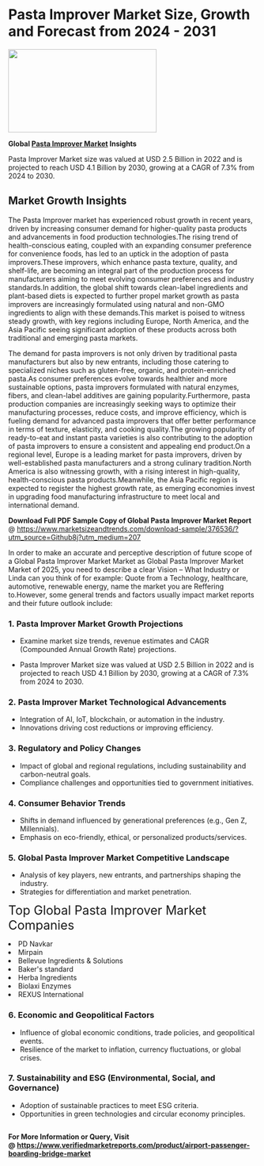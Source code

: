 <H1>Pasta Improver Market Size, Growth and Forecast from 2024 - 2031</H1><img class="aligncenter size-medium wp-image-584254" src="https://thirdeyenews.in/wp-content/uploads/2024/09/Global-Market-Research-300x168.jpeg" alt="" width="300" height="168" /><p><strong>Global&nbsp;<a href="https://www.marketsizeandtrends.com/download-sample/376536/?utm_source=Github8j?utm_medium=207">Pasta Improver Market</a> Insights</strong></p><p>Pasta Improver Market size was valued at USD 2.5 Billion in 2022 and is projected to reach USD 4.1 Billion by 2030, growing at a CAGR of 7.3% from 2024 to 2030.</p><p><h2>Market Growth Insights</h2> <p>The Pasta Improver market has experienced robust growth in recent years, driven by increasing consumer demand for higher-quality pasta products and advancements in food production technologies.The rising trend of health-conscious eating, coupled with an expanding consumer preference for convenience foods, has led to an uptick in the adoption of pasta improvers.These improvers, which enhance pasta texture, quality, and shelf-life, are becoming an integral part of the production process for manufacturers aiming to meet evolving consumer preferences and industry standards.In addition, the global shift towards clean-label ingredients and plant-based diets is expected to further propel market growth as pasta improvers are increasingly formulated using natural and non-GMO ingredients to align with these demands.This market is poised to witness steady growth, with key regions including Europe, North America, and the Asia Pacific seeing significant adoption of these products across both traditional and emerging pasta markets.</p> <p>The demand for pasta improvers is not only driven by traditional pasta manufacturers but also by new entrants, including those catering to specialized niches such as gluten-free, organic, and protein-enriched pasta.As consumer preferences evolve towards healthier and more sustainable options, pasta improvers formulated with natural enzymes, fibers, and clean-label additives are gaining popularity.Furthermore, pasta production companies are increasingly seeking ways to optimize their manufacturing processes, reduce costs, and improve efficiency, which is fueling demand for advanced pasta improvers that offer better performance in terms of texture, elasticity, and cooking quality.The growing popularity of ready-to-eat and instant pasta varieties is also contributing to the adoption of pasta improvers to ensure a consistent and appealing end product.On a regional level, Europe is a leading market for pasta improvers, driven by well-established pasta manufacturers and a strong culinary tradition.North America is also witnessing growth, with a rising interest in high-quality, health-conscious pasta products.Meanwhile, the Asia Pacific region is expected to register the highest growth rate, as emerging economies invest in upgrading food manufacturing infrastructure to meet local and international demand.<p><span class=""><strong>Download Full PDF Sample Copy of Global Pasta Improver Market Report</strong> @ <a href="https://www.marketsizeandtrends.com/download-sample/376536/?utm_source=Github8j?utm_medium=207" target="_blank">https://www.marketsizeandtrends.com/download-sample/376536/?utm_source=Github8j?utm_medium=207</a></span></p><p>In order to make an accurate and perceptive description of future scope of a Global&nbsp;Pasta Improver Market Market as Global&nbsp;Pasta Improver Market Market of 2025, you need to describe a clear Vision &ndash; What Industry or Linda can you think of for example: Quote from a Technology, healthcare, automotive, renewable energy, name the market you are Reffering to.However, some general trends and factors usually impact market reports and their future outlook include:</p><h3>1.&nbsp;<strong>Pasta Improver Market Growth Projections</strong></h3><ul><li>Examine market size trends, revenue estimates and CAGR (Compounded Annual Growth Rate) projections.</li><li><p>Pasta Improver Market size was valued at USD 2.5 Billion in 2022 and is projected to reach USD 4.1 Billion by 2030, growing at a CAGR of 7.3% from 2024 to 2030.</p></li></ul><h3>2.&nbsp;<strong>Pasta Improver Market Technological Advancements</strong></h3><ul><li>Integration of AI, IoT, blockchain, or automation in the industry.</li><li>Innovations driving cost reductions or improving efficiency.</li></ul><h3>3.&nbsp;<strong>Regulatory and Policy Changes</strong></h3><ul><li>Impact of global and regional regulations, including sustainability and carbon-neutral goals.</li><li>Compliance challenges and opportunities tied to government initiatives.</li></ul><h3>4.&nbsp;<strong>Consumer Behavior Trends</strong></h3><ul><li>Shifts in demand influenced by generational preferences (e.g., Gen Z, Millennials).</li><li>Emphasis on eco-friendly, ethical, or personalized products/services.</li></ul><h3>5.&nbsp;<strong>Global Pasta Improver Market Competitive Landscape</strong></h3><ul><li>Analysis of key players, new entrants, and partnerships shaping the industry.</li><li>Strategies for differentiation and market penetration.</li></ul><p data-pm-slice="1 1 []"><span style="color: inherit; font-family: inherit; font-size: 25px;">Top Global Pasta Improver Market Companies</span></p><div class="" data-test-id=""><p><li>PD Navkar</li><li> Mirpain</li><li> Bellevue Ingredients & Solutions</li><li> Baker's standard</li><li> Herba Ingredients</li><li> Biolaxi Enzymes</li><li> REXUS International</li></p></div><h3>6.&nbsp;<strong>Economic and Geopolitical Factors</strong></h3><ul><li>Influence of global economic conditions, trade policies, and geopolitical events.</li><li>Resilience of the market to inflation, currency fluctuations, or global crises.</li></ul><h3>7.&nbsp;<strong>Sustainability and ESG (Environmental, Social, and Governance)</strong></h3><ul><li>Adoption of sustainable practices to meet ESG criteria.</li><li>Opportunities in green technologies and circular economy principles.</li></ul><h2><strong style="font-size: 14px;">For More Information or Query, Visit @&nbsp;</strong><a style="background-color: #ffffff; font-size: 14px;" href="https://www.marketsizeandtrends.com/report/pasta-improver-market/" target="_blank">https://www.verifiedmarketreports.com/product/airport-passenger-boarding-bridge-market</a></h2>